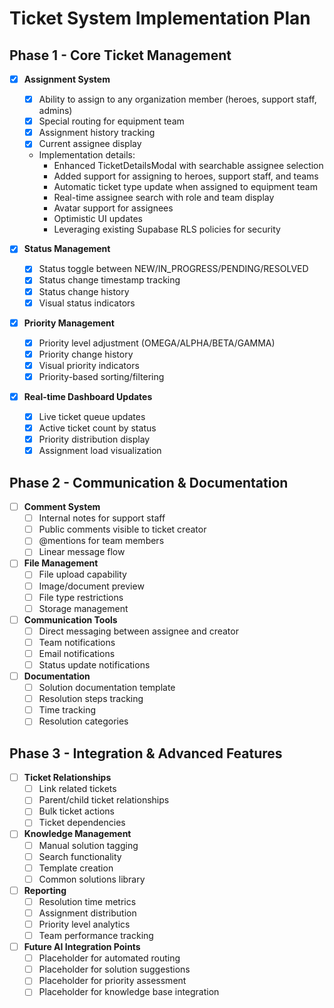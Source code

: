 # Ticket System Implementation Plan

## Phase 1 - Core Ticket Management
- [x] **Assignment System**
  - [x] Ability to assign to any organization member (heroes, support staff, admins)
  - [x] Special routing for equipment team
  - [x] Assignment history tracking
  - [x] Current assignee display
  - Implementation details:
    - Enhanced TicketDetailsModal with searchable assignee selection
    - Added support for assigning to heroes, support staff, and teams
    - Automatic ticket type update when assigned to equipment team
    - Real-time assignee search with role and team display
    - Avatar support for assignees
    - Optimistic UI updates
    - Leveraging existing Supabase RLS policies for security

- [x] **Status Management**
  - [x] Status toggle between NEW/IN_PROGRESS/PENDING/RESOLVED
  - [x] Status change timestamp tracking
  - [x] Status change history
  - [x] Visual status indicators

- [x] **Priority Management**
  - [x] Priority level adjustment (OMEGA/ALPHA/BETA/GAMMA)
  - [x] Priority change history
  - [x] Visual priority indicators
  - [x] Priority-based sorting/filtering

- [x] **Real-time Dashboard Updates**
  - [x] Live ticket queue updates
  - [x] Active ticket count by status
  - [x] Priority distribution display
  - [x] Assignment load visualization

## Phase 2 - Communication & Documentation
- [ ] **Comment System**
  - [ ] Internal notes for support staff
  - [ ] Public comments visible to ticket creator
  - [ ] @mentions for team members
  - [ ] Linear message flow

- [ ] **File Management**
  - [ ] File upload capability
  - [ ] Image/document preview
  - [ ] File type restrictions
  - [ ] Storage management

- [ ] **Communication Tools**
  - [ ] Direct messaging between assignee and creator
  - [ ] Team notifications
  - [ ] Email notifications
  - [ ] Status update notifications

- [ ] **Documentation**
  - [ ] Solution documentation template
  - [ ] Resolution steps tracking
  - [ ] Time tracking
  - [ ] Resolution categories

## Phase 3 - Integration & Advanced Features
- [ ] **Ticket Relationships**
  - [ ] Link related tickets
  - [ ] Parent/child ticket relationships
  - [ ] Bulk ticket actions
  - [ ] Ticket dependencies

- [ ] **Knowledge Management**
  - [ ] Manual solution tagging
  - [ ] Search functionality
  - [ ] Template creation
  - [ ] Common solutions library

- [ ] **Reporting**
  - [ ] Resolution time metrics
  - [ ] Assignment distribution
  - [ ] Priority level analytics
  - [ ] Team performance tracking

- [ ] **Future AI Integration Points**
  - [ ] Placeholder for automated routing
  - [ ] Placeholder for solution suggestions
  - [ ] Placeholder for priority assessment
  - [ ] Placeholder for knowledge base integration 